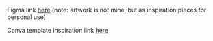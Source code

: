 Figma link [here](https://www.figma.com/design/DBvLeqZuwmXYkKuOD9kW5c/Concept-art-brief?node-id=0-1&t=mhCcX83BHvwgxdQv-1) (note: artwork is not mine, but as inspiration pieces for personal use)

Canva template inspiration link [here](https://www.canva.com/design/DAGKnC6SeDQ/B8LmNnykb5eXKjL8WmM_6w/view?utm_content=DAGKnC6SeDQ&utm_campaign=designshare&utm_medium=link&utm_source=publishsharelink&mode=preview)
